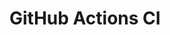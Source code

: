 # GitHub Actions CI
















































































































































































































































































































































































































































































































































































































































































































































































































































































































































































































































































































































































































































































































































































































































































































































